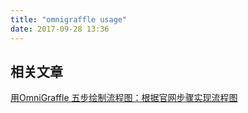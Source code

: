```yaml
---
title: "omnigraffle usage"
date: 2017-09-28 13:36
---
```


## 相关文章
[用OmniGraffle 五步绘制流程图：根据官网步骤实现流程图](http://www.jianshu.com/p/cca7ce55aee1)